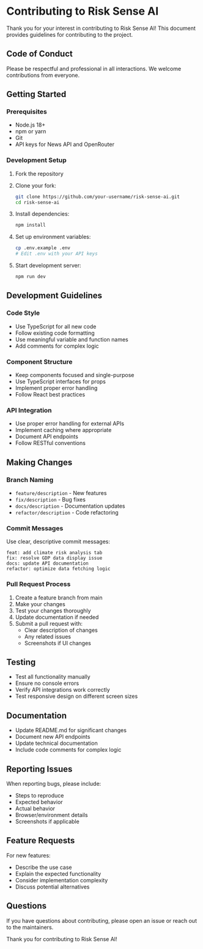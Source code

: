 # Contributing to Risk Sense AI

Thank you for your interest in contributing to Risk Sense AI! This document provides guidelines for contributing to the project.

## Code of Conduct

Please be respectful and professional in all interactions. We welcome contributions from everyone.

## Getting Started

### Prerequisites
- Node.js 18+
- npm or yarn
- Git
- API keys for News API and OpenRouter

### Development Setup

1. Fork the repository
2. Clone your fork:
   ```bash
   git clone https://github.com/your-username/risk-sense-ai.git
   cd risk-sense-ai
   ```

3. Install dependencies:
   ```bash
   npm install
   ```

4. Set up environment variables:
   ```bash
   cp .env.example .env
   # Edit .env with your API keys
   ```

5. Start development server:
   ```bash
   npm run dev
   ```

## Development Guidelines

### Code Style
- Use TypeScript for all new code
- Follow existing code formatting
- Use meaningful variable and function names
- Add comments for complex logic

### Component Structure
- Keep components focused and single-purpose
- Use TypeScript interfaces for props
- Implement proper error handling
- Follow React best practices

### API Integration
- Use proper error handling for external APIs
- Implement caching where appropriate
- Document API endpoints
- Follow RESTful conventions

## Making Changes

### Branch Naming
- `feature/description` - New features
- `fix/description` - Bug fixes
- `docs/description` - Documentation updates
- `refactor/description` - Code refactoring

### Commit Messages
Use clear, descriptive commit messages:
```
feat: add climate risk analysis tab
fix: resolve GDP data display issue
docs: update API documentation
refactor: optimize data fetching logic
```

### Pull Request Process

1. Create a feature branch from main
2. Make your changes
3. Test your changes thoroughly
4. Update documentation if needed
5. Submit a pull request with:
   - Clear description of changes
   - Any related issues
   - Screenshots if UI changes

## Testing

- Test all functionality manually
- Ensure no console errors
- Verify API integrations work correctly
- Test responsive design on different screen sizes

## Documentation

- Update README.md for significant changes
- Document new API endpoints
- Update technical documentation
- Include code comments for complex logic

## Reporting Issues

When reporting bugs, please include:
- Steps to reproduce
- Expected behavior
- Actual behavior
- Browser/environment details
- Screenshots if applicable

## Feature Requests

For new features:
- Describe the use case
- Explain the expected functionality
- Consider implementation complexity
- Discuss potential alternatives

## Questions

If you have questions about contributing, please open an issue or reach out to the maintainers.

Thank you for contributing to Risk Sense AI!